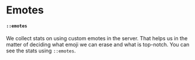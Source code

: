 ﻿# Emotes

#### `::emotes`

We collect stats on using custom emotes in the server.
That helps us in the matter of deciding what emoji we can erase and what is top-notch.
You can see the stats using `::emotes`.

